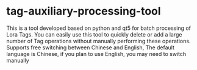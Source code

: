 # tag-auxiliary-processing-tool
This is a tool developed based on python and qt5 for batch processing of Lora Tags. You can easily use this tool to quickly delete or add a large number of Tag operations without manually performing these operations.
Supports free switching between Chinese and English, The default language is Chinese, if you plan to use English, you may need to switch manually
